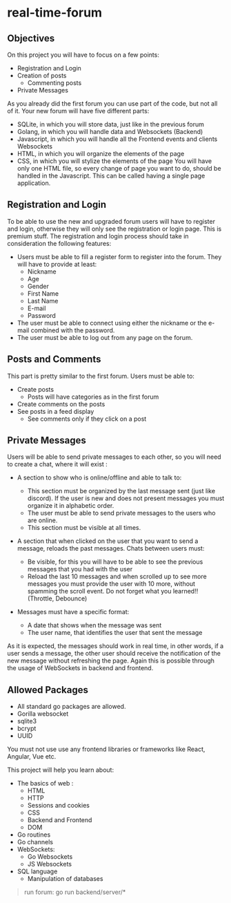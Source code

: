 # real-time-forum

## Objectives

On this project you will have to focus on a few points:

- Registration and Login
- Creation of posts
  - Commenting posts
- Private Messages

As you already did the first forum you can use part of the code, but not all of it. Your new forum will have five different parts:

- SQLite, in which you will store data, just like in the previous forum
- Golang, in which you will handle data and Websockets (Backend)
- Javascript, in which you will handle all the Frontend events and clients Websockets
- HTML, in which you will organize the elements of the page
- CSS, in which you will stylize the elements of the page
You will have only one HTML file, so every change of page you want to do, should be handled in the Javascript. This can be called having a single page application.

## Registration and Login

To be able to use the new and upgraded forum users will have to register and login, otherwise they will only see the registration or login page. This is premium stuff. The registration and login process should take in consideration the following features:

- Users must be able to fill a register form to register into the forum. They will have to provide at least:
  - Nickname
  - Age
  - Gender
  - First Name
  - Last Name
  - E-mail
  - Password
- The user must be able to connect using either the nickname or the e-mail combined with the password.
- The user must be able to log out from any page on the forum.

## Posts and Comments

This part is pretty similar to the first forum. Users must be able to:

- Create posts
  - Posts will have categories as in the first forum
- Create comments on the posts
- See posts in a feed display
  - See comments only if they click on a post

## Private Messages

Users will be able to send private messages to each other, so you will need to create a chat, where it will exist :

- A section to show who is online/offline and able to talk to:

  - This section must be organized by the last message sent (just like discord). If the user is new and does not present messages you must organize it in alphabetic order.
  - The user must be able to send private messages to the users who are online.
  - This section must be visible at all times.
  
- A section that when clicked on the user that you want to send a message, reloads the past messages. Chats between users must:
  
  - Be visible, for this you will have to be able to see the previous messages that you had with the user
  - Reload the last 10 messages and when scrolled up to see more messages you must provide the user with 10 more, without spamming the scroll event. Do not forget what you learned!! (Throttle, Debounce)

- Messages must have a specific format:

  - A date that shows when the message was sent
  - The user name, that identifies the user that sent the message

As it is expected, the messages should work in real time, in other words, if a user sends a message, the other user should receive the notification of the new message without refreshing the page. Again this is possible through the usage of WebSockets in backend and frontend.

## Allowed Packages

- All standard go packages are allowed.
- Gorilla websocket
- sqlite3
- bcrypt
- UUID

You must not use use any frontend libraries or frameworks like React, Angular, Vue etc.

This project will help you learn about:

- The basics of web :
  - HTML
  - HTTP
  - Sessions and cookies
  - CSS
  - Backend and Frontend
  - DOM
- Go routines
- Go channels
- WebSockets:
  - Go Websockets
  - JS Websockets
- SQL language
  - Manipulation of databases

> run forum: go run backend/server/*
